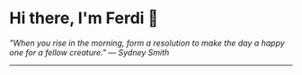 <h1>Hi there, I'm Ferdi 👋</h1>

<p><em>
  "When you rise in the morning, form a resolution to make the day a happy one for a fellow creature." — Sydney Smith
</em></p>

---
